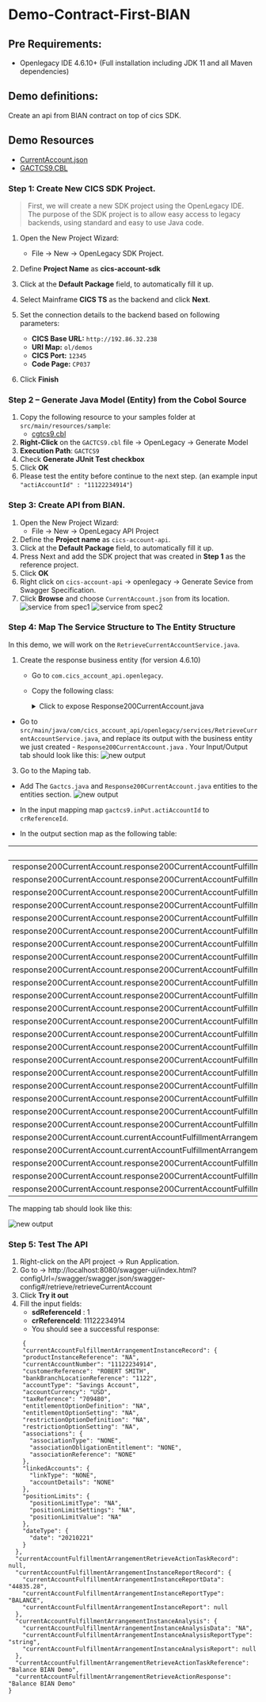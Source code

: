 # Demo-Contract-First-BIAN

## Pre Requirements:
- Openlegacy IDE 4.6.10+ (Full installation including JDK 11 and all Maven dependencies)


## Demo definitions:
Create an api from BIAN contract on top of cics SDK. 

## Demo Resources
- [CurrentAccount.json](/assets/CurrentAccount.json)
- [GACTCS9.CBL](assets/GACTCS9.cbl)
### Step 1: Create New CICS SDK Project. 

>First, we will create a new SDK project using the OpenLegacy IDE. The purpose of the SDK project is to allow easy access to legacy backends, using standard and easy to use Java code.

1. Open the New Project Wizard:  

   - File → New → OpenLegacy SDK Project.
2. Define **Project Name** as **cics-account-sdk**
3. Click at the **Default Package** field, to automatically fill it up.
4. Select Mainframe **CICS TS** as the backend and click **Next**.
5. Set the connection details to the backend based on following parameters:
    - **CICS Base URL:** `http://192.86.32.238`
    - **URI Map:** `ol/demos`
    - **CICS Port:** `12345`
    - **Code Page:** `CP037`
6. Click **Finish**

### Step 2 – Generate Java Model (Entity) from the Cobol Source
1. Copy the following resource to your samples folder at `src/main/resources/sample`:
    - [cgtcs9.cbl](./assets/resources/gactcs9.cbl)
2. **Right-Click** on the `GACTCS9.cbl` file → OpenLegacy → Generate Model
3. **Execution Path**: `GACTCS9`
4. Check **Generate JUnit Test checkbox**
5. Click **OK**
6. Please test the entity before continue to the next step. 
(an example input  `"actiAccountId" : "11122234914"`)

### Step 3: Create API from BIAN.

1. Open the New Project Wizard:
   - File → New → OpenLegacy API Project
2. Define the **Project name** as `cics-account-api`.
3. Click at the **Default Package** field, to automatically fill it up.
4. Press Next and add the SDK project that was created in **Step 1**  as the reference project.
5. Click **OK**
6. Right click on `cics-account-api` → openlegacy → Generate Sevice from Swagger Specification. 
7. Click **Browse** and choose `CurrentAccount.json` from its location. 
![service from spec1](/assets/screenshots/api-swagger_1.png) ![service from spec2](/assets/screenshots/api-swagger.png)

### Step 4: Map The Service Structure to The Entity Structure
In this demo, we will work on the `RetrieveCurrentAccountService.java`.

1. Create the response business entity (for version 4.6.10)
   - Go to `com.cics_account_api.openlegacy`.
   - Copy the following class: 

      <details>
      <summary>Click to expose Response200CurrentAccount.java</summary>
      
     ```

            package com.cics_account_api.openlegacy;
          
             import java.math.BigInteger;
             import java.math.BigDecimal;
             import java.util.List;
             import java.util.Date;
             import javax.validation.Valid;
             import javax.validation.constraints.Min;
             import javax.validation.constraints.Max;
             import javax.validation.constraints.DecimalMin;
             import javax.validation.constraints.DecimalMax;
             import javax.validation.constraints.Size;
             import javax.validation.constraints.NotNull;
             import org.openlegacy.core.annotations.BusinessEntity;
             import lombok.Getter;
             import lombok.Setter;
             import io.swagger.v3.oas.annotations.media.Schema;
             import com.fasterxml.jackson.annotation.JsonProperty;
             import com.fasterxml.jackson.annotation.JsonValue;
             
             @BusinessEntity
             @Getter
             @Setter
             @Schema(name = "Response200CurrentAccount")
             public class Response200CurrentAccount {
             
                 @Valid
                 @JsonProperty      ("currentAccountFulfillmentArrangementInstanceRecord")
                 private          Response200CurrentAccountFulfillmentArrangementInstanceRecord                    response200CurrentAccountFulfillmentArrangementInstanceRecord;
             
                 @Valid
                 @JsonProperty             ("currentAccountFulfillmentArrangementRetrieveActionTaskRecord")
                 private              Response200CurrentAccountFulfillmentArrangementRetrieveActionTask      Rec   ord              response200CurrentAccountFulfillmentArrangementRetrieveActionTask      Rec   ord;
             
                 @Valid
                 @JsonProperty             ("currentAccountFulfillmentArrangementInstanceReportRecord")
                 private              Response200CurrentAccountFulfillmentArrangementInstanceReportReco      rd                 response200CurrentAccountFulfillmentArrangementInstanceReportReco      rd;
             
                 @Valid
                 @JsonProperty         ("currentAccountFulfillmentArrangementInstanceAnalysis")
                 private          Response200CurrentAccountFulfillmentArrangementInstanceAnalysis                    response200CurrentAccountFulfillmentArrangementInstanceAnalysis;
             
                 @JsonProperty             ("currentAccountFulfillmentArrangementRetrieveActionTaskReference      ")
                 private String              currentAccountFulfillmentArrangementRetrieveActionTaskReference;
             
                 @JsonProperty             ("currentAccountFulfillmentArrangementRetrieveActionResponse")
                 private String              currentAccountFulfillmentArrangementRetrieveActionResponse;
             }
        ```` 
</details>  
    
- Go to `src/main/java/com/cics_account_api/openlegacy/services/RetrieveCurrentAccountService.java`, and replace its output with the business entity we just created - `Response200CurrentAccount.java` .
Your Input/Output tab should look like this:
![new output](/assets/screenshots/bian-io.png)


3. Go to the Maping tab.
- Add The `Gactcs.java` and `Response200CurrentAccount.java` entities to the entities section. 
![new output](/assets/screenshots/add-entities.png)

- In the input mapping map `gactcs9.inPut.actiAccountId` to `crReferenceId`. 

- In the output section map as the following table:

| Service Method Output field                                                                                                                              | Mapping Expression                                      |
| -------------------------------------------------------------------------------------------------------------------------------------------------------- | ------------------------------------------------------- |
| response200CurrentAccount.response200CurrentAccountFulfillmentArrangementInstanceRecord.currentAccountNumber                                             | gactcs9.accountOut.accountDetails2.actoAccountId        |
| response200CurrentAccount.response200CurrentAccountFulfillmentArrangementInstanceRecord.accountCurrency                                                  | gactcs9.accountOut.accountDetails2.actoCurrency         |
| response200CurrentAccount.response200CurrentAccountFulfillmentArrangementInstanceRecord.customerReference                                                | gactcs9.accountOut.accountDetails2.actoCustomerName<br> |
| response200CurrentAccount.response200CurrentAccountFulfillmentArrangementInstanceRecord.accountType                                                      | gactcs9.accountOut.accountDetails2.actoTypeDescription  |
| response200CurrentAccount.response200CurrentAccountFulfillmentArrangementInstanceRecord.bankBranchLocationReference                                      | gactcs9.accountOut.accountDetails2.actoBrnchId          |
| response200CurrentAccount.response200CurrentAccountFulfillmentArrangementInstanceRecord.associations.associationReference                                | $NONE                                                   |
| response200CurrentAccount.response200CurrentAccountFulfillmentArrangementInstanceRecord.associations.associationType                                     | $NONE                                                   |
| response200CurrentAccount.response200CurrentAccountFulfillmentArrangementInstanceRecord.associations.associationObligationEntitlement                    | $NONE                                                   |
| response200CurrentAccount.response200CurrentAccountFulfillmentArrangementInstanceRecord.positionLimits.positionLimitSettings                             | $NA                                                     |
| response200CurrentAccount.response200CurrentAccountFulfillmentArrangementInstanceRecord.positionLimits.positionLimitType                                 | $NA                                                     |
| response200CurrentAccount.response200CurrentAccountFulfillmentArrangementInstanceRecord.positionLimits.positionLimitValue                                | $NA                                                     |
| response200CurrentAccount.response200CurrentAccountFulfillmentArrangementInstanceRecord.dateType.date                                                    | gactcs9.accountOut.accountDetails2.actoUpdtDt<br>       |
| response200CurrentAccount.response200CurrentAccountFulfillmentArrangementInstanceRecord.linkedAccounts.accountDetails                                    | $NONE                                                   |
| response200CurrentAccount.response200CurrentAccountFulfillmentArrangementInstanceRecord.linkedAccounts.linkType                                          | $NONE                                                   |
| response200CurrentAccount.response200CurrentAccountFulfillmentArrangementInstanceReportRecord.currentAccountFulfillmentArrangementInstanceReportType     | $BALANCE                                                |
| response200CurrentAccount.response200CurrentAccountFulfillmentArrangementInstanceReportRecord.currentAccountFulfillmentArrangementInstanceReportData     | gactcs9.accountOut.accountDetails2.actoBalance          |
| response200CurrentAccount.response200CurrentAccountFulfillmentArrangementInstanceAnalysis.currentAccountFulfillmentArrangementInstanceAnalysisReportType | $string                                                 |
| response200CurrentAccount.response200CurrentAccountFulfillmentArrangementInstanceRecord.taxReference                                                     | $709,480                                                |
| response200CurrentAccount.response200CurrentAccountFulfillmentArrangementInstanceRecord.restrictionOptionDefinition                                      | $NA                                                     |
| response200CurrentAccount.response200CurrentAccountFulfillmentArrangementInstanceRecord.entitlementOptionDefinition                                      | $NA                                                     |
| response200CurrentAccount.response200CurrentAccountFulfillmentArrangementInstanceRecord.restrictionOptionSetting                                         | $NA                                                     |
| response200CurrentAccount.currentAccountFulfillmentArrangementRetrieveActionTaskReference                                                                | $Balance BIAN Demo                                      |
| response200CurrentAccount.currentAccountFulfillmentArrangementRetrieveActionResponse                                                                     | $Balance BIAN Demo                                      |
| response200CurrentAccount.response200CurrentAccountFulfillmentArrangementInstanceRecord.entitlementOptionSetting                                         | $NA                                                     |
| response200CurrentAccount.response200CurrentAccountFulfillmentArrangementInstanceRecord.productInstanceReference                                         | $NA                                                     |
| response200CurrentAccount.response200CurrentAccountFulfillmentArrangementInstanceAnalysis.currentAccountFulfillmentArrangementInstanceAnalysisData       | $NA                                                     |                  

The mapping tab should look like this:

![new output](/assets/screenshots/mapping-tab.png)


### Step 5: Test The API

1. Right-click on the API project → Run Application. 
2. Go to → http://localhost:8080/swagger-ui/index.html?configUrl=/swagger/swagger.json/swagger-config#/retrieve/retrieveCurrentAccount
3. Click **Try it out**
4. Fill the input fields:  
   -  **sdReferenceId** : 1
   - **crReferenceId**: 11122234914
   - You should see a successful response: 
   
```
    {
    "currentAccountFulfillmentArrangementInstanceRecord": {
    "productInstanceReference": "NA",
    "currentAccountNumber": "11122234914",
    "customerReference": "ROBERT SMITH",
    "bankBranchLocationReference": "1122",
    "accountType": "Savings Account",
    "accountCurrency": "USD",
    "taxReference": "709480",
    "entitlementOptionDefinition": "NA",
    "entitlementOptionSetting": "NA",
    "restrictionOptionDefinition": "NA",
    "restrictionOptionSetting": "NA",
    "associations": {
      "associationType": "NONE",
      "associationObligationEntitlement": "NONE",
      "associationReference": "NONE"
    },
    "linkedAccounts": {
      "linkType": "NONE",
      "accountDetails": "NONE"
    },
    "positionLimits": {
      "positionLimitType": "NA",
      "positionLimitSettings": "NA",
      "positionLimitValue": "NA"
    },
    "dateType": {
      "date": "20210221"
    }
  },
  "currentAccountFulfillmentArrangementRetrieveActionTaskRecord": null,
  "currentAccountFulfillmentArrangementInstanceReportRecord": {
    "currentAccountFulfillmentArrangementInstanceReportData": "44835.28",
    "currentAccountFulfillmentArrangementInstanceReportType": "BALANCE",
    "currentAccountFulfillmentArrangementInstanceReport": null
  },
  "currentAccountFulfillmentArrangementInstanceAnalysis": {
    "currentAccountFulfillmentArrangementInstanceAnalysisData": "NA",
    "currentAccountFulfillmentArrangementInstanceAnalysisReportType": "string",
    "currentAccountFulfillmentArrangementInstanceAnalysisReport": null
  },
  "currentAccountFulfillmentArrangementRetrieveActionTaskReference": "Balance BIAN Demo",
  "currentAccountFulfillmentArrangementRetrieveActionResponse": "Balance BIAN Demo"
}

```
